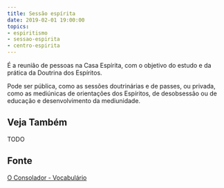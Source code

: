```yaml
---
title: Sessão espírita
date: 2019-02-01 19:00:00
topics:
- espiritismo
- sessao-espirita
- centro-espirita
---
```


É a reunião de pessoas na Casa Espírita, com o objetivo do estudo e da prática
da Doutrina dos Espíritos. 

Pode ser pública, como as sessões doutrinárias e de passes, ou privada, como as
mediúnicas de orientações dos Espíritos, de desobsessão ou de educação e
desenvolvimento da mediunidade.

## Veja Também
TODO

## Fonte
[O Consolador - Vocabulário](http://www.oconsolador.com.br/linkfixo/vocabulario/principal.html)
